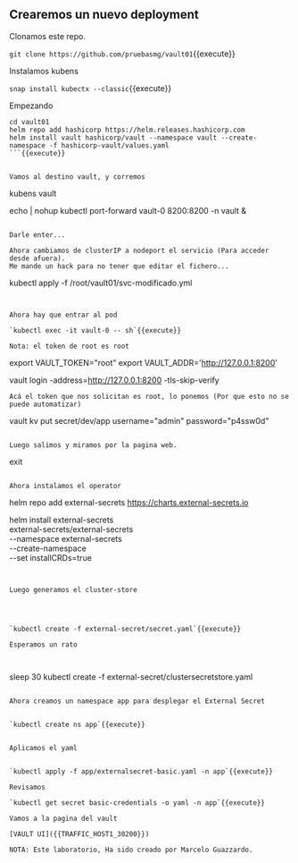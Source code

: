
## Crearemos un nuevo deployment

Clonamos este repo.




`git clone https://github.com/pruebasmg/vault01`{{execute}}

Instalamos kubens

`snap install kubectx --classic`{{execute}}

Empezando


```
cd vault01
helm repo add hashicorp https://helm.releases.hashicorp.com
helm install vault hashicorp/vault --namespace vault --create-namespace -f hashicorp-vault/values.yaml
```{{execute}}


Vamos al destino vault, y corremos

```
kubens vault

echo | nohup kubectl port-forward vault-0 8200:8200 -n vault &
```{{execute}}

Darle enter...

Ahora cambiamos de clusterIP a nodeport el servicio (Para acceder desde afuera).
Me mande un hack para no tener que editar el fichero...

```
kubectl apply -f /root/vault01/svc-modificado.yml
```{{execute}}


Ahora hay que entrar al pod 

`kubectl exec -it vault-0 -- sh`{{execute}}

Nota: el token de root es root

```
export VAULT_TOKEN="root"
export VAULT_ADDR='http://127.0.0.1:8200'

vault login -address=http://127.0.0.1:8200 -tls-skip-verify
```{{execute}}
Acá el token que nos solicitan es root, lo ponemos (Por que esto no se puede automatizar)
```
vault kv put secret/dev/app username="admin" password="p4ssw0d"
```{{execute}}

Luego salimos y miramos por la pagina web.

```
exit
```{{execute}}

Ahora instalamos el operator

```
helm repo add external-secrets https://charts.external-secrets.io

helm install external-secrets \
   external-secrets/external-secrets \
    --namespace external-secrets \
    --create-namespace \
    --set installCRDs=true

```{{execute}}


Luego generamos el cluster-store




`kubectl create -f external-secret/secret.yaml`{{execute}}

Esperamos un rato

 
```
sleep 30 
kubectl create -f external-secret/clustersecretstore.yaml
```{{execute}}

Ahora creamos un namespace app para desplegar el External Secret


`kubectl create ns app`{{execute}}


Aplicamos el yaml


`kubectl apply -f app/externalsecret-basic.yaml -n app`{{execute}}

Revisamos

`kubectl get secret basic-credentials -o yaml -n app`{{execute}}

Vamos a la pagina del vault

[VAULT UI]({{TRAFFIC_HOST1_30200}})

NOTA: Este laboratorio, Ha sido creado por Marcelo Guazzardo.
